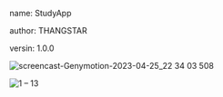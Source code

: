 name: StudyApp

author: THANGSTAR

versin: 1.0.0

![screencast-Genymotion-2023-04-25_22 34 03 508](https://user-images.githubusercontent.com/52882277/234333692-a10d57b0-70df-4c5f-bc4b-e429e292a565.gif)

![1 – 13](https://user-images.githubusercontent.com/52882277/234332738-ce6e5987-291f-48fa-ae86-b5cfbc7446f4.png)
